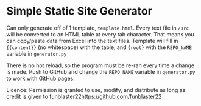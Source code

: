 # Simple Static Site Generator

Can only generate off of 1 template, `template.html`. Every text file in `/src` will be converted to an HTML table
at every tab character. That means you can copy/paste data from Excel into the text files. Template will fill in
`{{content}}` (no whitespace) with the table, and `{root}` with the `REPO_NAME` variable in `generator.py`

There is no hot reload, so the program must be re-ran every time a change is made. Push to GitHub and change the
`REPO_NAME` variable in `generator.py` to work with GitHub pages.

Licence: Permission is granted to use, modify, and distribute as long as credit is given to [funblaster22]()https://github.com/funblaster22